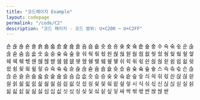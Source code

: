 ```yaml
---
title: "코드페이지 Example"
layout: codepage
permalink: "/code/C2"
description: "코드 페이지 - 코드 범위: U+C200 ~ U+C2FF"
---
```


<span class="character">숀</span>
<span class="character">숁</span>
<span class="character">숂</span>
<span class="character">숃</span>
<span class="character">숄</span>
<span class="character">숅</span>
<span class="character">숆</span>
<span class="character">숇</span>
<span class="character">숈</span>
<span class="character">숉</span>
<span class="character">숊</span>
<span class="character">숋</span>
<span class="character">숌</span>
<span class="character">숍</span>
<span class="character">숎</span>
<span class="character">숏</span>
<span class="character">숐</span>
<span class="character">숑</span>
<span class="character">숒</span>
<span class="character">숓</span>
<span class="character">숔</span>
<span class="character">숕</span>
<span class="character">숖</span>
<span class="character">숗</span>
<span class="character">수</span>
<span class="character">숙</span>
<span class="character">숚</span>
<span class="character">숛</span>
<span class="character">순</span>
<span class="character">숝</span>
<span class="character">숞</span>
<span class="character">숟</span>
<span class="code tofu"></span>
<span class="code tofu"></span>
<span class="code tofu"></span>
<span class="code tofu"></span>
<span class="code tofu"></span>
<span class="code tofu"></span>
<span class="code tofu"></span>
<span class="code tofu"></span>
<span class="character">숨</span>
<span class="character">숩</span>
<span class="character">숪</span>
<span class="character">숫</span>
<span class="character">숬</span>
<span class="character">숭</span>
<span class="character">숮</span>
<span class="code tofu"></span>
<span class="character">숰</span>
<span class="code tofu"></span>
<span class="character">숲</span>
<span class="character">숳</span>
<span class="character">숴</span>
<span class="character">숵</span>
<span class="character">숶</span>
<span class="character">숷</span>
<span class="character">숸</span>
<span class="character">숹</span>
<span class="character">숺</span>
<span class="character">숻</span>
<span class="code tofu"></span>
<span class="code tofu"></span>
<span class="code tofu"></span>
<span class="code tofu"></span>
<span class="code tofu"></span>
<span class="code tofu"></span>
<span class="code tofu"></span>
<span class="code tofu"></span>
<span class="character">쉄</span>
<span class="character">쉅</span>
<span class="character">쉆</span>
<span class="character">쉇</span>
<span class="character">쉈</span>
<span class="character">쉉</span>
<span class="character">쉊</span>
<span class="code tofu"></span>
<span class="character">쉌</span>
<span class="code tofu"></span>
<span class="character">쉎</span>
<span class="character">쉏</span>
<span class="character">쉐</span>
<span class="character">쉑</span>
<span class="character">쉒</span>
<span class="character">쉓</span>
<span class="character">쉔</span>
<span class="character">쉕</span>
<span class="character">쉖</span>
<span class="character">쉗</span>
<span class="code tofu"></span>
<span class="code tofu"></span>
<span class="code tofu"></span>
<span class="code tofu"></span>
<span class="code tofu"></span>
<span class="code tofu"></span>
<span class="code tofu"></span>
<span class="code tofu"></span>
<span class="character">쉠</span>
<span class="character">쉡</span>
<span class="character">쉢</span>
<span class="character">쉣</span>
<span class="character">쉤</span>
<span class="character">쉥</span>
<span class="character">쉦</span>
<span class="code tofu"></span>
<span class="character">쉨</span>
<span class="code tofu"></span>
<span class="character">쉪</span>
<span class="character">쉫</span>
<span class="character">쉬</span>
<span class="character">쉭</span>
<span class="character">쉮</span>
<span class="character">쉯</span>
<span class="character">쉰</span>
<span class="character">쉱</span>
<span class="character">쉲</span>
<span class="character">쉳</span>
<span class="code tofu"></span>
<span class="code tofu"></span>
<span class="code tofu"></span>
<span class="code tofu"></span>
<span class="code tofu"></span>
<span class="code tofu"></span>
<span class="code tofu"></span>
<span class="code tofu"></span>
<span class="character">쉼</span>
<span class="character">쉽</span>
<span class="character">쉾</span>
<span class="character">쉿</span>
<span class="character">슀</span>
<span class="character">슁</span>
<span class="character">슂</span>
<span class="code tofu"></span>
<span class="character">슄</span>
<span class="code tofu"></span>
<span class="character">슆</span>
<span class="character">슇</span>
<span class="character">슈</span>
<span class="character">슉</span>
<span class="character">슊</span>
<span class="character">슋</span>
<span class="character">슌</span>
<span class="character">슍</span>
<span class="character">슎</span>
<span class="character">슏</span>
<span class="code tofu"></span>
<span class="code tofu"></span>
<span class="code tofu"></span>
<span class="code tofu"></span>
<span class="code tofu"></span>
<span class="code tofu"></span>
<span class="code tofu"></span>
<span class="code tofu"></span>
<span class="character">슘</span>
<span class="character">슙</span>
<span class="character">슚</span>
<span class="character">슛</span>
<span class="character">슜</span>
<span class="character">슝</span>
<span class="character">슞</span>
<span class="code tofu"></span>
<span class="character">슠</span>
<span class="code tofu"></span>
<span class="character">슢</span>
<span class="character">슣</span>
<span class="character">스</span>
<span class="character">슥</span>
<span class="character">슦</span>
<span class="character">슧</span>
<span class="character">슨</span>
<span class="character">슩</span>
<span class="character">슪</span>
<span class="character">슫</span>
<span class="character">슬</span>
<span class="character">슭</span>
<span class="character">슮</span>
<span class="character">슯</span>
<span class="character">슰</span>
<span class="character">슱</span>
<span class="character">슲</span>
<span class="character">슳</span>
<span class="character">슴</span>
<span class="character">습</span>
<span class="character">슶</span>
<span class="character">슷</span>
<span class="character">슸</span>
<span class="character">승</span>
<span class="character">슺</span>
<span class="character">슻</span>
<span class="character">슼</span>
<span class="character">슽</span>
<span class="character">슾</span>
<span class="character">슿</span>
<span class="character">싀</span>
<span class="character">싁</span>
<span class="character">싂</span>
<span class="character">싃</span>
<span class="character">싄</span>
<span class="character">싅</span>
<span class="character">싆</span>
<span class="character">싇</span>
<span class="character">싈</span>
<span class="character">싉</span>
<span class="character">싊</span>
<span class="character">싋</span>
<span class="character">싌</span>
<span class="character">싍</span>
<span class="character">싎</span>
<span class="character">싏</span>
<span class="character">싐</span>
<span class="character">싑</span>
<span class="character">싒</span>
<span class="character">싓</span>
<span class="character">싔</span>
<span class="character">싕</span>
<span class="character">싖</span>
<span class="character">싗</span>
<span class="character">싘</span>
<span class="character">싙</span>
<span class="character">싚</span>
<span class="character">싛</span>
<span class="character">시</span>
<span class="character">식</span>
<span class="character">싞</span>
<span class="character">싟</span>
<span class="character">신</span>
<span class="character">싡</span>
<span class="character">싢</span>
<span class="character">싣</span>
<span class="character">실</span>
<span class="character">싥</span>
<span class="character">싦</span>
<span class="character">싧</span>
<span class="character">싨</span>
<span class="character">싩</span>
<span class="character">싪</span>
<span class="character">싫</span>
<span class="character">심</span>
<span class="character">십</span>
<span class="character">싮</span>
<span class="character">싯</span>
<span class="character">싰</span>
<span class="character">싱</span>
<span class="character">싲</span>
<span class="character">싳</span>
<span class="character">싴</span>
<span class="character">싵</span>
<span class="character">싶</span>
<span class="character">싷</span>
<span class="character">싸</span>
<span class="character">싹</span>
<span class="character">싺</span>
<span class="character">싻</span>
<span class="character">싼</span>
<span class="character">싽</span>
<span class="character">싾</span>
<span class="character">싿</span>